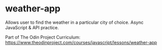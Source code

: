 # weather-app
Allows user to find the weather in a particular city of choice. Async JavaScript & API practice. 

Part of The Odin Project Curriculum: https://www.theodinproject.com/courses/javascript/lessons/weather-app